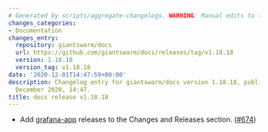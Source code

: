 ```yaml
---
# Generated by scripts/aggregate-changelogs. WARNING: Manual edits to this files will be overwritten.
changes_categories:
- Documentation
changes_entry:
  repository: giantswarm/docs
  url: https://github.com/giantswarm/docs/releases/tag/v1.18.18
  version: 1.18.18
  version_tag: v1.18.18
date: '2020-12-01T14:47:59+00:00'
description: Changelog entry for giantswarm/docs version 1.18.18, published on 01
  December 2020, 14:47.
title: docs release v1.18.18
---
```


- Add [grafana-app](https://github.com/giantswarm/grafana-app) releases to the Changes and Releases section. ([#674](https://github.com/giantswarm/docs/pull/674))

